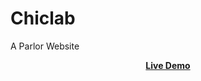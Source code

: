 # Chiclab
A Parlor Website 

<div align = 'center'>
<a href="https://adnan-bhaldar.github.io/Chiclab"><strong>Live Demo</strong></a>
</div>

